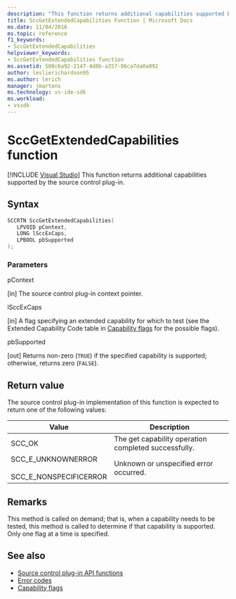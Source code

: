 ```yaml
---
description: "This function returns additional capabilities supported by the source control plug-in."
title: SccGetExtendedCapabilities Function | Microsoft Docs
ms.date: 11/04/2016
ms.topic: reference
f1_keywords:
- SccGetExtendedCapabilities
helpviewer_keywords:
- SccGetExtendedCapabilities function
ms.assetid: 588c6a92-2147-4d8b-a357-96ca7da0a092
author: leslierichardson95
ms.author: lerich
manager: jmartens
ms.technology: vs-ide-sdk
ms.workload:
- vssdk
---
```

# SccGetExtendedCapabilities function

 [!INCLUDE [Visual Studio](~/includes/applies-to-version/vs-windows-only.md)]
This function returns additional capabilities supported by the source control plug-in.

## Syntax

```cpp
SCCRTN SccGetExtendedCapabilities(
   LPVOID pContext,
   LONG lSccExCaps,
   LPBOOL pbSupported
);
```

### Parameters
 pContext

[in] The source control plug-in context pointer.

 lSccExCaps

[in] A flag specifying an extended capability for which to test (see the Extended Capability Code table in [Capability flags](../extensibility/capability-flags.md) for the possible flags).

 pbSupported

[out] Returns non-zero (`TRUE`) if the specified capability is supported; otherwise, returns zero (`FALSE`).

## Return value
 The source control plug-in implementation of this function is expected to return one of the following values:

|Value|Description|
|-----------|-----------------|
|SCC_OK|The get capability operation completed successfully.|
|SCC_E_UNKNOWNERROR<br /><br /> SCC_E_NONSPECIFICERROR|Unknown or unspecified error occurred.|

## Remarks
 This method is called on demand; that is, when a capability needs to be tested, this method is called to determine if that capability is supported. Only one flag at a time is specified.

## See also
- [Source control plug-in API functions](../extensibility/source-control-plug-in-api-functions.md)
- [Error codes](../extensibility/error-codes.md)
- [Capability flags](../extensibility/capability-flags.md)
